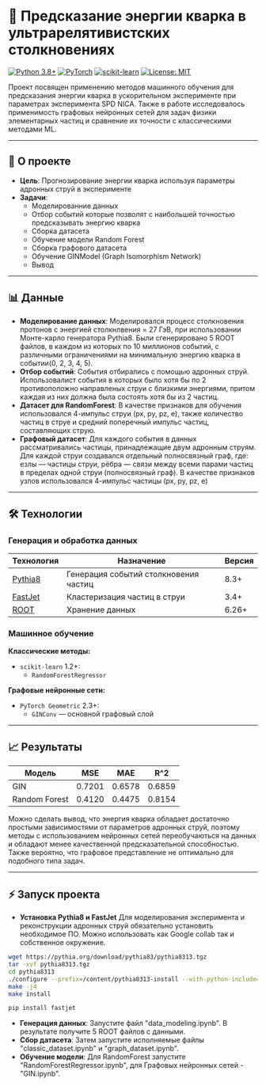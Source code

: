 # 🔬 Предсказание энергии кварка в ультрарелятивистских столкновениях

[![Python 3.8+](https://img.shields.io/badge/Python-3.8+-blue.svg)](https://www.python.org)
[![PyTorch](https://img.shields.io/badge/PyTorch-2.0+-red.svg)](https://pytorch.org)
[![scikit-learn](https://img.shields.io/badge/scikit--learn-1.2+-green.svg)](https://scikit-learn.org)
[![License: MIT](https://img.shields.io/badge/License-MIT-yellow.svg)](https://opensource.org/licenses/MIT)

Проект посвящен применению методов машинного обучения для предсказания энергии кварка в ускорительном эксперименте при параметрах эксперимента SPD NICA. Также в работе исследовалось применимость графовых нейронных сетей для задач физики элементарных частиц и сравнение их точности с классическими методами ML.

---

## 📌 О проекте
- **Цель**: Прогнозирование энергии кварка используя параметры адронных струй в эксперименте
- **Задачи**:
  - Моделированние данных
  - Отбор событий которые позволят с наибольшей точностью предсказывать энергию кварка
  - Сборка датасета
  - Обучение модели Random Forest
  - Сборка графового датасета
  - Обучение GINModel (Graph Isomorphism Network)
  - Вывод

---
## 📊 Данные
- **Моделирование данных**: Моделировался процесс столкновения протонов с энергией столкнлвения = 27 ГэВ, при использовании Монте-карло генератора Pythia8. Были сгенерировано 5 ROOT файлов, в каждом из которых по 10 миллионов событий, с различными ограничениями на минимальную энергию кварка в событии(0, 2, 3, 4, 5).
- **Отбор событий**: События отбирались с помощью адронных струй. Использовалист события в которых было хотя бы по 2 противоположно направленых струи с близкими энергиями, притом каждая из них должна была состоять хотя бы из 2 частиц.
- **Датасет для RandomForest**: В качестве признаков для обучения использовался 4-импульс струи (px, py, pz, e), также количество частиц в струе и средний поперечный импульс частиц, составляющих струю.
- **Графовый датасет**: Для каждого события в данных рассматривались частицы, принадлежащие двум адронным струям. Для каждой струи создавался отдельный полносвязный граф, где: eзлы — частицы струи, рёбра — связи между всеми парами частиц в пределах одной струи (полносвязный граф). В качестве признаков узлов использовался 4-импульс частицы (px, py, pz, e)

---
## 🛠 Технологии

### Генерация и обработка данных
| Технология | Назначение | Версия |
|------------|------------|--------|
| [Pythia8](https://pythia.org/) | Генерация событий столкновения частиц | 8.3+ |
| [FastJet](http://fastjet.fr/) | Кластеризация частиц в струи | 3.4+ |
| [ROOT](https://root.cern/) | Хранение данных | 6.26+ |

### Машинное обучение
**Классические методы:**
- `scikit-learn` 1.2+:
  - `RandomForestRegressor`

**Графовые нейронные сети:**
- `PyTorch Geometric` 2.3+:
  - `GINConv` — основной графовый слой



---
## 📈 Результаты

| Модель          | MSE    | MAE    | R^2    |
|-----------------|--------|--------|--------|
| GIN             | 0.7201 | 0.6578 | 0.6859 |    
| Random Forest   | 0.4120 | 0.4475 | 0.8154 |

Можно сделать вывод, что энергия кварка обладает достаточно простыми зависимостями от параметров адронных струй, поэтому методы с использованием нейронных сетей переобучаються на данных и обладают менее качественной предсказательной способностью. Также вероятно, что графовое представление не оптимально для подобного типа задач.


---
## ⚡ Запуск проекта

- **Установка Pythia8 и FastJet**
Для моделирования эксперимента и реконструкции адронных струй обязательно установить необходимое ПО. Можно использовать как Google collab так и собственное окружение.


```bash
wget https://pythia.org/download/pythia83/pythia8313.tgz
tar -xvf pythia8313.tgz
cd pythia8313
./configure --prefix=/content/pythia8313-install --with-python-include=/usr/include/python3.11
make -j4
make install

pip install fastjet
```


- **Генерация данных**: Запустите файл "data_modeling.ipynb". В результате получите 5 ROOT файлов с данными. 
- **Сбор датасета**: Затем запустите исполняемые файлы "classic_dataset.ipynb" и "graph_dataset.ipynb".
- **Обучение модели**: Для RandomForest запустите "RandomForestRegressor.ipynb", для Графовых нейронных сетей - "GIN.ipynb".

